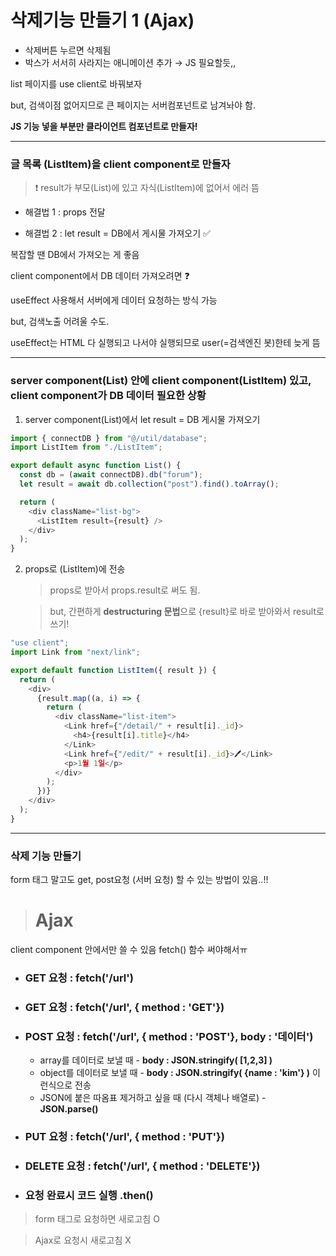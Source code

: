 # 삭제기능 만들기 1 (Ajax)

- 삭제버튼 누르면 삭제됨
- 박스가 서서히 사라지는 애니메이션 추가
  &rarr; JS 필요할듯,,

list 페이지를 use client로 바꿔보자

but, 검색이점 없어지므로 큰 페이지는 서버컴포넌트로 남겨놔야 함.

**JS 기능 넣을 부분만 클라이언트 컴포넌트로 만들자!**

---

### 글 목록 (ListItem)을 client component로 만들자

> ❗ result가 부모(List)에 있고 자식(ListItem)에 없어서 에러 뜸

- 해결법 1 : props 전달

- 해결법 2 : let result = DB에서 게시물 가져오기 ✅

복잡할 땐 DB에서 가져오는 게 좋음

client component에서 DB 데이터 가져오려면 ❓

useEffect 사용해서 서버에게 데이터 요청하는 방식 가능

but, 검색노출 어려울 수도.

useEffect는 HTML 다 실행되고 나서야 실행되므로 user(=검색엔진 봇)한테 늦게 뜸

---

### server component(List) 안에 client component(ListItem) 있고, client component가 DB 데이터 필요한 상황

1. server component(List)에서 let result = DB 게시물 가져오기

```javascript
import { connectDB } from "@/util/database";
import ListItem from "./ListItem";

export default async function List() {
  const db = (await connectDB).db("forum");
  let result = await db.collection("post").find().toArray();

  return (
    <div className="list-bg">
      <ListItem result={result} />
    </div>
  );
}
```

2. props로 (ListItem)에 전송

   > props로 받아서 props.result로 써도 됨.

   > but, 간편하게 **destructuring 문법**으로 {result}로 바로 받아와서 result로 쓰기!

```javascript
"use client";
import Link from "next/link";

export default function ListItem({ result }) {
  return (
    <div>
      {result.map((a, i) => {
        return (
          <div className="list-item">
            <Link href={"/detail/" + result[i]._id}>
              <h4>{result[i].title}</h4>
            </Link>
            <Link href={"/edit/" + result[i]._id}>🖊️</Link>
            <p>1월 1일</p>
          </div>
        );
      })}
    </div>
  );
}
```

---

### 삭제 기능 만들기

form 태그 말고도 get, post요청 (서버 요청) 할 수 있는 방법이 있음..!!

> # Ajax

client component 안에서만 쓸 수 있음
fetch() 함수 써야해서ㅠ

- ### GET 요청 : fetch('/url')

- ### GET 요청 : fetch('/url', { method : 'GET'})

- ### POST 요청 : fetch('/url', { method : 'POST'}, body : '데이터')

  - array를 데이터로 보낼 때 - **body : JSON.stringify( [1,2,3] )**
  - object를 데이터로 보낼 때 - **body : JSON.stringify( {name : 'kim'} )** 이런식으로 전송
  - JSON에 붙은 따옴표 제거하고 싶을 때 (다시 객체나 배열로) - **JSON.parse()**

- ### PUT 요청 : fetch('/url', { method : 'PUT'})

- ### DELETE 요청 : fetch('/url', { method : 'DELETE'})

- ### 요청 완료시 코드 실행 .then()

> form 태그로 요청하면 새로고침 O

> Ajax로 요청시 새로고침 X
